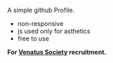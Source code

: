 A simple github Profile.
<ul>
<li>non-responsive</li>
<li>js used only for asthetics</li>
<li>free to use</li>
</ul>
<b>For <a href = "https://linktr.ee/venatus">Venatus Society</a> recruitment.</b>
